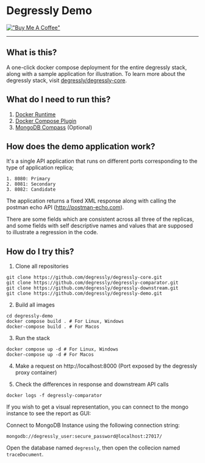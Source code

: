 # Degressly Demo

[!["Buy Me A Coffee"](https://www.buymeacoffee.com/assets/img/custom_images/orange_img.png)](https://www.buymeacoffee.com/daniyaalk)

---

## What is this?

A one-click docker compose deployment for the entire degressly stack, along with a sample application for illustration. To learn more about the degressly stack, visit [degressly/degressly-core](https://github.com/degressly/degressly-core).

## What do I need to run this?

1. [Docker Runtime](https://www.docker.com/get-started/)
2. [Docker Compose Plugin](https://docs.docker.com/compose/install/)
3. [MongoDB Compass](https://www.mongodb.com/try/download/compass) (Optional)


## How does the demo application work?

It's a single API application that runs on different ports corresponding to the type of application replica;
    
    1. 8080: Primary
    2. 8081: Secondary
    3. 8082: Candidate

The application returns a fixed XML response along with calling the postman echo API (http://postman-echo.com).

There are some fields which are consistent across all three of the replicas, and some fields with self descriptive names and values that are supposed to illustrate a regression in the code.

## How do I try this?

1. Clone all repositories 
```
git clone https://github.com/degressly/degressly-core.git
git clone https://github.com/degressly/degressly-comparator.git
git clone https://github.com/degressly/degressly-downstream.git
git clone https://github.com/degressly/degressly-demo.git
```

2. Build all images
```
cd degressly-demo
docker compose build . # For Linux, Windows
docker-compose build . # For Macos
```

3. Run the stack
```
docker compose up -d # For Linux, Windows
docker-compose up -d # For Macos
```

4. Make a request on http://localhost:8000 (Port exposed by the degressly proxy container)

5. Check the differences in response and downstream API calls

```
docker logs -f degressly-comparator
```

If you wish to get a visual representation, you can connect to the mongo instance to see the report as GUI:

Connect to MongoDB Instance using the following connection string:

```
mongodb://degressly_user:secure_password@localhost:27017/
```

Open the database named `degressly`, then open the collecion named `traceDocument`.


